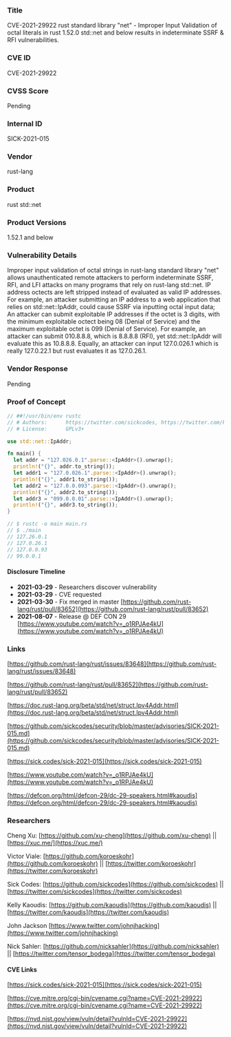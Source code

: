 ### Title
CVE-2021-29922 rust standard library "net" - Improper Input Validation of octal literals in rust 1.52.0 std::net and below results in indeterminate SSRF & RFI vulnerabilities.

### CVE ID
CVE-2021-29922

### CVSS Score
Pending

### Internal ID
SICK-2021-015
        
### Vendor
rust-lang
        
### Product
rust std::net

### Product Versions
1.52.1 and below

### Vulnerability Details

Improper input validation of octal strings in rust-lang standard library "net" allows unauthenticated remote attackers to perform indeterminate SSRF, RFI, and LFI attacks on many programs that rely on rust-lang std::net. IP address octects are left stripped instead of evaluated as valid IP addresses. For example, an attacker submitting an IP address to a web application that relies on std::net::IpAddr, could cause SSRF via inputting octal input data; An attacker can submit exploitable IP addresses if the octet is 3 digits, with the minimum exploitable octect being 08 (Denial of Service) and the maximum exploitable octet is 099 (Denial of Service). For example, an attacker can submit 010.8.8.8, which is 8.8.8.8 (RFI), yet std::net::IpAddr will evaluate this as 10.8.8.8. Equally, an attacker can input 127.0.026.1 which is really 127.0.22.1 but rust evaluates it as 127.0.26.1.


### Vendor Response
Pending

### Proof of Concept

```rust
// ##!/usr/bin/env rustc
// # Authors:      https://twitter.com/sickcodes, https://twitter.com/kaoudis
// # License:      GPLv3+

use std::net::IpAddr;

fn main() {
  let addr = "127.026.0.1".parse::<IpAddr>().unwrap();
  println!("{}", addr.to_string());
  let addr1 = "127.0.026.1".parse::<IpAddr>().unwrap();
  println!("{}", addr1.to_string());
  let addr2 = "127.0.0.093".parse::<IpAddr>().unwrap();
  println!("{}", addr2.to_string());
  let addr3 = "099.0.0.01".parse::<IpAddr>().unwrap();
  println!("{}", addr3.to_string());
}

// $ rustc -o main main.rs
// $ ./main
// 127.26.0.1
// 127.0.26.1
// 127.0.0.93
// 99.0.0.1

```

#### Disclosure Timeline
* **2021-03-29** - Researchers discover vulnerability
* **2021-03-29** - CVE requested
* **2021-03-30** - Fix merged in master [https://github.com/rust-lang/rust/pull/83652](https://github.com/rust-lang/rust/pull/83652)
* **2021-08-07** - Release @ DEF CON 29 [https://www.youtube.com/watch?v=_o1RPJAe4kU](https://www.youtube.com/watch?v=_o1RPJAe4kU)

### Links

[https://github.com/rust-lang/rust/issues/83648](https://github.com/rust-lang/rust/issues/83648)

[https://github.com/rust-lang/rust/pull/83652](https://github.com/rust-lang/rust/pull/83652)

[https://doc.rust-lang.org/beta/std/net/struct.Ipv4Addr.html](https://doc.rust-lang.org/beta/std/net/struct.Ipv4Addr.html)

[https://github.com/sickcodes/security/blob/master/advisories/SICK-2021-015.md](https://github.com/sickcodes/security/blob/master/advisories/SICK-2021-015.md)

[https://sick.codes/sick-2021-015](https://sick.codes/sick-2021-015)

[https://www.youtube.com/watch?v=_o1RPJAe4kU](https://www.youtube.com/watch?v=_o1RPJAe4kU)

[https://defcon.org/html/defcon-29/dc-29-speakers.html#kaoudis](https://defcon.org/html/defcon-29/dc-29-speakers.html#kaoudis)

### Researchers

Cheng Xu: [https://github.com/xu-cheng](https://github.com/xu-cheng) || [https://xuc.me/](https://xuc.me/)

Victor Viale: [https://github.com/koroeskohr](https://github.com/koroeskohr) || [https://twitter.com/koroeskohr](https://twitter.com/koroeskohr)

Sick Codes: [https://github.com/sickcodes](https://github.com/sickcodes) || [https://twitter.com/sickcodes](https://twitter.com/sickcodes)

Kelly Kaoudis: [https://github.com/kaoudis](https://github.com/kaoudis) || [https://twitter.com/kaoudis](https://twitter.com/kaoudis)

John Jackson [https://www.twitter.com/johnjhacking](https://www.twitter.com/johnjhacking)

Nick Sahler: [https://github.com/nicksahler](https://github.com/nicksahler) || [https://twitter.com/tensor_bodega](https://twitter.com/tensor_bodega) 

#### CVE Links

[https://sick.codes/sick-2021-015](https://sick.codes/sick-2021-015)

[https://cve.mitre.org/cgi-bin/cvename.cgi?name=CVE-2021-29922](https://cve.mitre.org/cgi-bin/cvename.cgi?name=CVE-2021-29922)

[https://nvd.nist.gov/view/vuln/detail?vulnId=CVE-2021-29922](https://nvd.nist.gov/view/vuln/detail?vulnId=CVE-2021-29922)
